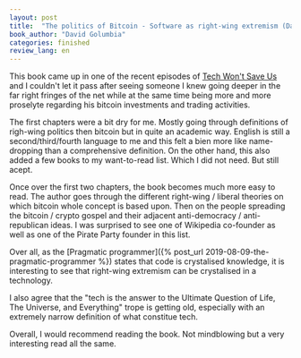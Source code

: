 ```yaml
---
layout: post
title:  "The politics of Bitcoin - Software as right-wing extremism (David Golumbia)"
book_author: "David Golumbia"
categories: finished
review_lang: en
---
```


This book came up in one of the recent episodes of [Tech Won't Save Us](https://podcasts.apple.com/us/podcast/bitcoin-is-a-right-wing-technology-w-david-golumbia/id1507621076?i=1000527479326) and I couldn't let it pass after seeing someone I knew going deeper in the far right fringes of the net while at the same time being more and more proselyte regarding his bitcoin investments and trading activities.

The first chapters were a bit dry for me. Mostly going through definitions of righ-wing politics then bitcoin but in quite an academic way. English is still a second/third/fourth language to me and this felt a bien more like name-dropping than a comprehensive definition. On the other hand, this also added a few books to my want-to-read list. Which I did not need. But still acept.

Once over the first two chapters, the book becomes much more easy to read. The author goes through the different right-wing / liberal theories on which bitcoin whole concept is based upon. Then on the people spreading the bitcoin / crypto gospel and their adjacent anti-democracy / anti-republican ideas. I was surprised to see one of Wikipedia co-founder as well as one of the Pirate Party founder in this list.

Over all, as the [Pragmatic programmer]({% post_url 2019-08-09-the-pragmatic-programmer %}) states that code is crystalised knowledge, it is interesting to see that right-wing extremism can be crystalised in a technology.

I also agree that the "tech is the answer to the Ultimate Question of Life, The Universe, and Everything" trope is getting old, especially with an extremely narrow definition of what constitue tech.

Overall, I would recommend reading the book. Not mindblowing but a very interesting read all the same.